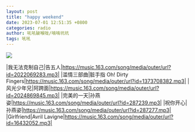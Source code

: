 ```yaml
---
layout: post
title: "happy weekend"
date: 2023-07-01 12:51:35 +0800
categories: radio
author: 吼吼破喉咙/啃啃坑坑
tags: 吼吼
---
```

![]({{site.baseurl}}/images/cover_20230701.jpg)

|我无法克制自己|告五人|https://music.163.com/song/media/outer/url?id=2022069283.mp3|
|滥情三部曲|脏手指 Oh! Dirty Fingers|https://music.163.com/song/media/outer/url?id=1373708382.mp3|
|风光少年兄|阿跨面|https://music.163.com/song/media/outer/url?id=2024869845.mp3|
|完美的一天|孙燕姿|https://music.163.com/song/media/outer/url?id=287239.mp3|
|祝你开心|孙燕姿|https://music.163.com/song/media/outer/url?id=287277.mp3|
|Girlfriend|Avril Lavigne|https://music.163.com/song/media/outer/url?id=16432052.mp3|

